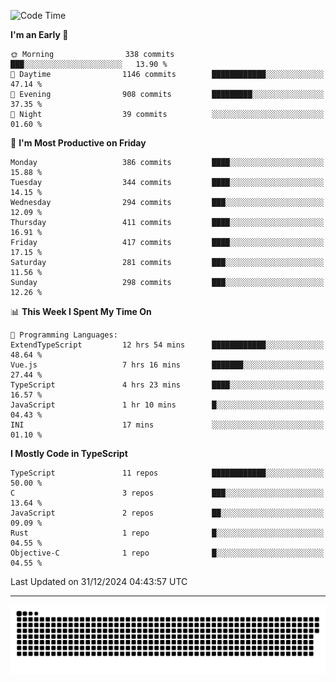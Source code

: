 <!--
<picture>
  <source
    srcset="https://github-readme-stats.vercel.app/api?username=kevinxft&show_icons=true&theme=dark"
    media="(prefers-color-scheme: dark)"
  />
  <source
    srcset="https://github-readme-stats.vercel.app/api?username=kevinxft&show_icons=true"
    media="(prefers-color-scheme: light), (prefers-color-scheme: no-preference)"
  />
  <img src="https://github-readme-stats.vercel.app/api?username=kevinxft&show_icons=true" />
</picture>
-->

<!--START_SECTION:waka-->
![Code Time](http://img.shields.io/badge/Code%20Time-2%2C947%20hrs%2057%20mins-blue)

**I'm an Early 🐤** 

```text
🌞 Morning                338 commits         ███░░░░░░░░░░░░░░░░░░░░░░   13.90 % 
🌆 Daytime                1146 commits        ████████████░░░░░░░░░░░░░   47.14 % 
🌃 Evening                908 commits         █████████░░░░░░░░░░░░░░░░   37.35 % 
🌙 Night                  39 commits          ░░░░░░░░░░░░░░░░░░░░░░░░░   01.60 % 
```
📅 **I'm Most Productive on Friday** 

```text
Monday                   386 commits         ████░░░░░░░░░░░░░░░░░░░░░   15.88 % 
Tuesday                  344 commits         ████░░░░░░░░░░░░░░░░░░░░░   14.15 % 
Wednesday                294 commits         ███░░░░░░░░░░░░░░░░░░░░░░   12.09 % 
Thursday                 411 commits         ████░░░░░░░░░░░░░░░░░░░░░   16.91 % 
Friday                   417 commits         ████░░░░░░░░░░░░░░░░░░░░░   17.15 % 
Saturday                 281 commits         ███░░░░░░░░░░░░░░░░░░░░░░   11.56 % 
Sunday                   298 commits         ███░░░░░░░░░░░░░░░░░░░░░░   12.26 % 
```


📊 **This Week I Spent My Time On** 

```text
💬 Programming Languages: 
ExtendTypeScript         12 hrs 54 mins      ████████████░░░░░░░░░░░░░   48.64 % 
Vue.js                   7 hrs 16 mins       ███████░░░░░░░░░░░░░░░░░░   27.44 % 
TypeScript               4 hrs 23 mins       ████░░░░░░░░░░░░░░░░░░░░░   16.57 % 
JavaScript               1 hr 10 mins        █░░░░░░░░░░░░░░░░░░░░░░░░   04.43 % 
INI                      17 mins             ░░░░░░░░░░░░░░░░░░░░░░░░░   01.10 % 
```

**I Mostly Code in TypeScript** 

```text
TypeScript               11 repos            ████████████░░░░░░░░░░░░░   50.00 % 
C                        3 repos             ███░░░░░░░░░░░░░░░░░░░░░░   13.64 % 
JavaScript               2 repos             ██░░░░░░░░░░░░░░░░░░░░░░░   09.09 % 
Rust                     1 repo              █░░░░░░░░░░░░░░░░░░░░░░░░   04.55 % 
Objective-C              1 repo              █░░░░░░░░░░░░░░░░░░░░░░░░   04.55 % 
```




 Last Updated on 31/12/2024 04:43:57 UTC
<!--END_SECTION:waka-->

---

<picture>
  <source media="(prefers-color-scheme: dark)" srcset="https://raw.githubusercontent.com/kevinxft/kevinxft/output/github-contribution-grid-snake-dark.svg">
  <source media="(prefers-color-scheme: light)" srcset="https://raw.githubusercontent.com/kevinxft/kevinxft/output/github-contribution-grid-snake.svg">
  <img alt="github contribution grid snake animation" src="https://raw.githubusercontent.com/kevinxft/kevinxft/output/github-contribution-grid-snake.svg">
</picture>